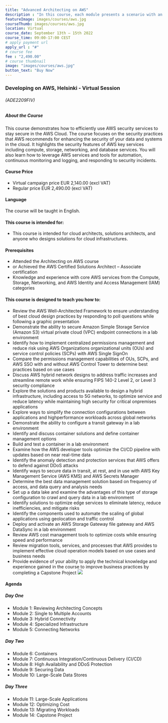 ```yaml
---
title: "Advanced Architecting on AWS"
description : "In this course, each module presents a scenario with an architectural challenge to be solved. You will examine available AWS services and features as solutions to the problem. You will gain insights by participating in problem-based discussions and learning about the AWS services that you could apply to meet the challenges."
featureImage: images/courses/aws.jpg
courseThumb: images/courses/aws.jpg
location: Virtual
course_date: September 13th – 15th 2022
course_time: 09:00-17:00 CEST
# apply payment url
apply_url : "#"
# course fee
fee : "2,490.00"
# course thumbnail
image: "images/courses/aws.jpg"
button_text: "Buy Now"
---
```


### Developing on AWS, Helsinki - Virtual Session

###### (ADE2209FIV)

##### About the Course

This course demonstrates how to efficiently use AWS security services to stay secure in the AWS Cloud. The course focuses on the security practices that AWS recommends for enhancing the security of your data and systems in the cloud. It highlights the security features of AWS key services including compute, storage, networking, and database services. You will also learn how to leverage AWS services and tools for automation, continuous monitoring and logging, and responding to security incidents.

#### Course Price 

* Virtual campaign price EUR 2,140.00 (excl VAT)
* Regular price EUR 2,490.00 (excl VAT)

#### Language

The course will be taught in English.

#### This course is intended for:

* This course is intended for cloud architects, solutions architects, and anyone who designs solutions for cloud infrastructures.

#### Prerequisites

* Attended the Architecting on AWS course
* or Achieved the AWS Certified Solutions Architect – Associate certification
* Knowledge and experience with core AWS services from the Compute, Storage, Networking, and AWS Identity and Access Management (IAM) categories

#### This course is designed to teach you how to:

* Review the AWS Well-Architected Framework to ensure understanding of best cloud design practices by responding to poll questions while following a graphic presentation
* Demonstrate the ability to secure Amazon Simple Storage Service (Amazon S3) virtual private cloud (VPC) endpoint connections in a lab environment
* Identify how to implement centralized permissions management and reduce risk using AWS Organizations organizational units (OUs) and service control policies (SCPs) with AWS Single SignOn
* Compare the permissions management capabilities of OUs, SCPs, and AWS SSO with and without AWS Control Tower to determine best practices based on use cases
* Discuss AWS hybrid network designs to address traffic increases and streamline remote work while ensuring FIPS 140-2 Level 2, or Level 3 security compliance
* Explore the solutions and products available to design a hybrid infrastructure, including access to 5G networks, to optimize service and reduce latency while maintaining high security for critical onpremises applications
* Explore ways to simplify the connection configurations between applications and highperformance workloads across global networks
* Demonstrate the ability to configure a transit gateway in a lab environment
* Identify and discuss container solutions and define container management options
* Build and test a container in a lab environment
* Examine how the AWS developer tools optimize the CI/CD pipeline with updates based on near real-time data
* Identify the anomaly detection and protection services that AWS offers to defend against DDoS attacks
* Identify ways to secure data in transit, at rest, and in use with AWS Key Management Service (AWS KMS) and AWS Secrets Manager
* Determine the best data management solution based on frequency of access, and data query and analysis needs
* Set up a data lake and examine the advantages of this type of storage configuration to crawl and query data in a lab environment
* Identify solutions to optimize edge services to eliminate latency, reduce inefficiencies, and mitigate risks
* Identify the components used to automate the scaling of global applications using geolocation and traffic control
* Deploy and activate an AWS Storage Gateway file gateway and AWS DataSync in a lab environment
* Review AWS cost management tools to optimize costs while ensuring speed and performance
* Review migration tools, services, and processes that AWS provides to implement effective cloud operation models based on use cases and business needs
* Provide evidence of your ability to apply the technical knowledge and experience gained in the course to improve business practices by completing a Capstone Project
![](https://nordcloud.com/wp-content/uploads/2020/03/nordcloud_web_square-123.jpg#floatright)

#### Agenda

##### Day One

* Module 1: Reviewing Architecting Concepts
* Module 2: Single to Multiple Accounts
* Module 3: Hybrid Connectivity
* Module 4: Specialized Infrastructure
* Module 5: Connecting Networks

##### Day Two

* Module 6: Containers
* Module 7: Continuous Integration/Continuous Delivery (CI/CD)
* Module 8: High Availability and DDoS Protection
* Module 9: Securing Data
* Module 10: Large-Scale Data Stores

##### Day Three

* Module 11: Large-Scale Applications
* Module 12: Optimizing Cost
* Module 13: Migrating Workloads
* Module 14: Capstone Project